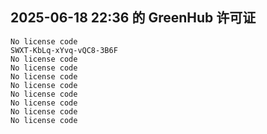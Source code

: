## 2025-06-18 22:36 的 GreenHub 许可证
```
No license code
SWXT-KbLq-xYvq-vQC8-3B6F
No license code
No license code
No license code
No license code
No license code
No license code
No license code
No license code
```
